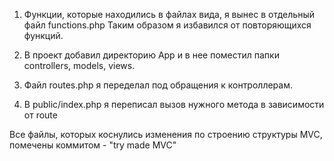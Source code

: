1. Функции, которые находились в файлах вида, я вынес в отдельный файл functions.php
Таким образом я избавился от повторяющихся функций.

2. В проект добавил директорию App и в нее поместил папки controllers, models, views.

3. Файл routes.php я переделал под обращения к контроллерам.

4. В public/index.php я переписал вызов нужного метода в зависимости от route

Все файлы, которых коснулись изменения по строению структуры MVC, помечены коммитом - "try made MVC"
